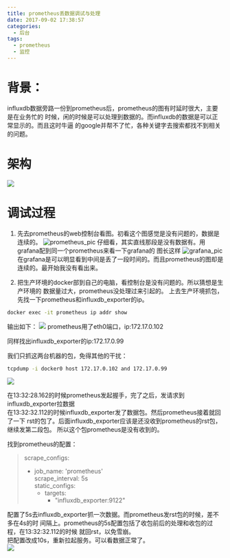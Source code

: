 ```yaml
---
title: prometheus丢数据调试与处理
date: 2017-09-02 17:38:57
categories:
  - 后台
tags:
  - prometheus
  - 监控
---
```


# 背景：
influxdb数据旁路一份到prometheus后，prometheus的图有时延时很大，主要是在业务忙的
时候，闲的时候是可以处理到数据的。而influxdb的数据是可以正常显示的。而且这时牛逼
的google并帮不了忙，各种关键字去搜索都找不到相关的问题。


<!-- more -->


# 架构
![](http://ac-HSNl7zbI.clouddn.com/59gH7R0uXcjFT8TpJsAAMOOBHun5ONgIW2gfzByU.jpg)

# 调试过程
1. 先去prometheus的web控制台看图。初看这个图感觉是没有问题的，数据是连续的。
![prometheus_pic](http://ac-HSNl7zbI.clouddn.com/Ias3BNfPP47fGOB3MYGVfAyrQXFflLShxGVMONTG.jpg)
仔细看，其实直线那段是没有数据有。用grafana配到同一个prometheus来看一下grafana的
图长这样
![grafana_pic](http://ac-HSNl7zbI.clouddn.com/XaTYmLkeKmSM19VbOtmgn5PoA7dz61kXDhs4Thnj.jpg)
在grafana是可以明显看到中间是丢了一段时间的。而且prometheus的图却是连续的。最开始我没有看出来。

2. 把生产环境的docker部到自己的电脑，看控制台是没有问题的。所以猜想是生产环境的
数据量过大，prometheus没处理过来引起的。
上去生产环境抓包，
先找一下prometheus和influxdb_exporter的ip。
```bash
docker exec -it prometheus ip addr show
```
输出如下：
![](http://ac-HSNl7zbI.clouddn.com/DoM3j9rg8vysCIBkz3fvG1kNy7uOeYB0yaes2E7f.jpg)
prometheus用了eth0端口，ip:172.17.0.102

同样找出influxdb_exporter的ip:172.17.0.99

我们只抓这两台机器的包，免得其他的干扰：
```bash
tcpdump -i docker0 host 172.17.0.102 and 172.17.0.99
```
![](http://ac-HSNl7zbI.clouddn.com/Cf84G8kdkTc9ctNhhaQGzzACYBLs4C6FxeFgVxQf.jpg)

在13:32:28.162的时候prometheus发起握手，完了之后，发请求到influxdb_exporter拉数据  
在13:32:32.112的时候influxdb\_exporter发了数据包。然后prometheus接着就回了一下
rst的包了。后面influxdb\_exporter应该是还没收到prometheus的rst包，继续发第二段包。
所以这个包prometheus是没有收到的。

找到prometheus的配置：

> scrape_configs:  
>  - job_name: 'prometheus'  
>    scrape_interval: 5s  
>    static_configs:  
>      - targets:  
>         - "influxdb_exporter:9122"  

配置了5s去influxdb_exporter抓一次数据。而prometheus发rst包的时候，差不多在4s的时
间隔上。prometheus的5s配置包括了收包前后的处理和收包的过程，在13:32:32.112的时候
就回rst，以免雪崩。  
把配置改成10s，重新拉起服务。可以看数据正常了。  
![](http://ac-HSNl7zbI.clouddn.com/kS2CbBWltaxcrswhlWGut6lK5XwwmF7OBN7J8FBz.jpg)

